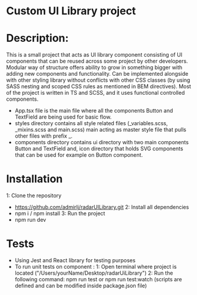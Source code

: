 # Custom UI Library project

# Description:
This is a small project that acts as UI library component consisting of UI components that can be reused across some project by other developers. Modular way of structure offers ability to grow in something bigger with adding new components and functionality. Can be implemented alongside with other styling library without conflicts with other CSS classes (by using SASS nesting and scoped CSS rules as mentioned in BEM directives).
Most of the project is written in TS and SCSS, and it uses functional controlled components.

- App.tsx file is the main file where all the components Button and TextField are being used for basic flow.
- styles directory contains all style related files (_variables.scss, _mixins.scss and main.scss) main acting as master style file that pulls other files with prefix _.
- components directory contains ui directory with two main components Button and TextField and, icon directory that holds SVG components that can be used for example on Button component.



# Installation
1: Clone the repository
- https://github.com/admirlj/radarUILibrary.git
2: Install all dependencies
- npm i / npm install
3: Run the project
- npm run dev


# Tests
- Using Jest and React library for testing purposes
- To run unit tests on component :
  1: Open terminal where project is located ("/Users/yourName/Desktop/radarUiLibrary")
  2: Run the following command: npm run test or npm run test:watch (scripts are defined and can be modified inside package.json file)
